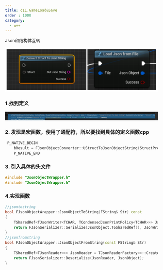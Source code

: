 ```yaml
---
title: c11.GameLoad&Save
order : 1000
category:
  - u++
---
```


<chatmessage avatar="../../assets/emoji/hx.png" :avatarWidth="40" >
Json和结构体互转
</chatmessage>

![](..%2Fassets%2Fjson5.png)

### 1.找到定义

![](..%2Fassets%2Fjson6.png)

### 2. 发现是宏函数，使用了通配符，所以要找到具体的定义函数cpp

```cpp
 P_NATIVE_BEGIN
    bResult = FJsonObjectConverter::UStructToJsonObjectString(StructProperty->Struct, ValuePtr, OutJsonString);
    P_NATIVE_END
```

### 3. 引入具体的头文件

```cpp
#include "JsonObjectWrapper.h"
#include "JsonObjectWrapper.h"
```
### 4.实现函数

```cpp
//jsontostring
bool FJsonObjectWrapper::JsonObjectToString(FString& Str) const
{
    TSharedRef<TJsonWriter<TCHAR, TCondensedJsonPrintPolicy<TCHAR>>> JsonWriter = TJsonWriterFactory<TCHAR, TCondensedJsonPrintPolicy<TCHAR>>::Create(&Str, 0);
    return FJsonSerializer::Serialize(JsonObject.ToSharedRef(), JsonWriter, true);
}
//jsonfromstring
bool FJsonObjectWrapper::JsonObjectFromString(const FString& Str)
{
    TSharedRef<TJsonReader<>> JsonReader = TJsonReaderFactory<>::Create(Str);
    return FJsonSerializer::Deserialize(JsonReader, JsonObject);
}
```